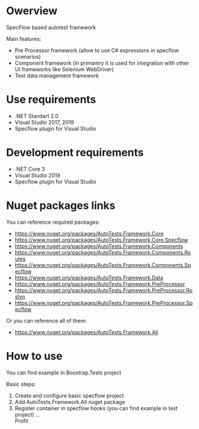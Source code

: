 # Owerview

SpecFlow based autotest framework

Main features:
- Pre Processor framework (allow to use C# expressions in specflow scenarios)
- Component framework (in primamry it is used for integration with other UI frameworks like Selenium WebDriver)
- Test data management framework

# Use requirements
- .NET Standart 2.0
- Visual Studio 2017, 2019
- Specflow plugin for Visual Studio

# Development requirements
- .NET Core 3
- Visual Studio 2019
- Specflow plugin for Visual Studio

# Nuget packages links  
You can reference required packages:  
- https://www.nuget.org/packages/AutoTests.Framework.Core
- https://www.nuget.org/packages/AutoTests.Framework.Core.Specflow
- https://www.nuget.org/packages/AutoTests.Framework.Components
- https://www.nuget.org/packages/AutoTests.Framework.Components.Routes
- https://www.nuget.org/packages/AutoTests.Framework.Components.Specflow
- https://www.nuget.org/packages/AutoTests.Framework.Data
- https://www.nuget.org/packages/AutoTests.Framework.PreProcessor
- https://www.nuget.org/packages/AutoTests.Framework.PreProcessor.Roslyn
- https://www.nuget.org/packages/AutoTests.Framework.PreProcessor.Specflow

Or you can reference all of them:  
- https://www.nuget.org/packages/AutoTests.Framework.All

# How to use
You can find example in Boostrap.Tests project  

Basic steps:
1) Create and configure basic specflow project
2) Add AutoTests.Framework.All nuget package
3) Register container in specflow hooks (you can find example in test project)
...  
Profit

